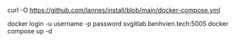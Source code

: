 curl -O https://github.com/lannes/install/blob/main/docker-compose.yml

docker login -u username -p password svgitlab.benhvien.tech:5005
docker compose up -d
